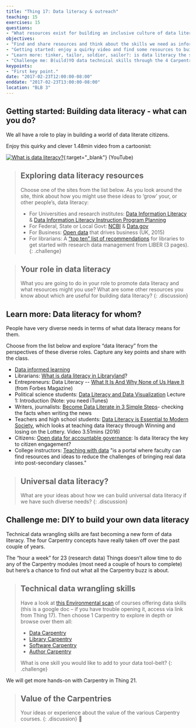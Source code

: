 ```yaml
---
title: "Thing 17: Data literacy & outreach"
teaching: 15
exercises: 15
questions:
- "What resources exist for building an inclusive culture of data literacy - not just scientists and science disciplines?"
objectives:
- "Find and share resources and think about the skills we need as information and data professionals."
- "Getting started: enjoy a quirky video and find some resources to build data literacy"
- "Learn more: tinker, tailor, soldier, sailor?: is data literacy the same for all of us?"
- "Challenge me: B(uild)YO data technical skills through the 4 Carpentries."
keypoints:
- "First key point."
date: "2017-02-23T12:00:00-08:00"
enddate: "2017-02-23T13:00:00-08:00"
location: "BLB 3"
---
```



## Getting started: Building data literacy - what can you do?

We all have a role to play in building a world of data literate citizens.

Enjoy this quirky and clever 1.48min video from a cartoonist:

[![What is data literacy?](https://img.youtube.com/vi/qHz_ogTH2p4/0.jpg)](https://www.youtube.com/watch?v=qHz_ogTH2p4 "What is data literacy?"){:target="_blank"} (YouTube)

>## Exploring data literacy resources
>Choose one of the sites from the list below. As you look around the site, think about how you might use these ideas to ‘grow’ your, or other people’s, data literacy:
>* For Universities and research institutes: [Data Information Literacy ](http://www.datainfolit.org/) & [Data Information Literacy Instruction Program Planning](http://guides.lib.purdue.edu/dil)
>* For Federal, State or Local Govt:  [NCBI](https://www.ncbi.nlm.nih.gov/) & [Data.gov](https://www.data.gov/)
>* For Business: [Open data](http://theodi.org/open-data-that-drives-business) that drives business  (UK, 2015)
>* For librarians: A [“top ten” list of recommendations](http://libereurope.eu/wp-content/uploads/The%20research%20data%20group%202012%20v7%20final.pdf) for libraries to get started with research data management from LIBER (3 pages).
{: .challenge}

>## Your role in data literacy
>What you are going to do in your role to promote data literacy and what resources might you use? What are some other resources you know about which are useful for building data literacy?
{: .discussion}

## Learn more:  Data literacy for whom?

People have very diverse needs in terms of what data literacy means for them.

Choose from the list below and explore “data literacy” from the perspectives of these diverse roles. Capture any key points and share with the class.

* [Data informed learning](http://onlinelibrary.wiley.com/doi/10.1002/pra2.2015.1450520100108/full)
* Librarians: [What is data literacy in Libraryland](http://databrarians.org/2015/02/what-is-data-literacy/)?
* Entrepreneurs: Data Literacy -- [What It Is And Why None of Us Have It ](http://www.forbes.com/sites/homaycotte/2014/10/28/data-literacy-what-it-is-and-why-none-of-us-have-it/#74161cbf51d3)(from Forbes Magazine)
* Political science students: [Data Literacy and Data Visualization](https://itunes.apple.com/us/course/data-literacy-data-visualization/id693097601) Lecture 1: Introduction (Note: you need iTunes)
* Writers, journalists: [Become Data Literate in 3 Simple Steps](http://datajournalismhandbook.org/1.0/en/understanding_data_0.html)- checking the facts when writing the news
* Teachers and high school students: [Data Literacy is Essential to Modern Society](https://youtu.be/4ei7BUMQl5c), which looks at teaching data literacy through Winning and losing on the Lottery. Video 3.51mins (2016)  
* Citizens: [Open data for accountable governance](http://thegovlab.org/open-data-for-accountable-governance-is-data-literacy-the-key-to-citizen-engagement/): Is data literacy the key to citizen engagement?
* College instructors: [Teaching with data](http://www.teachingwithdata.org/) "is a portal where faculty can find resources and ideas to reduce the challenges of bringing real data into post-secondary classes."

>## Universal data literacy?
>What are your ideas about how we can build universal data literacy if we have such diverse needs?
{: .discussion}

## Challenge me: DIY to build your own data literacy

Technical data wrangling skills are fast becoming a new form of data literacy.  The four Carpentry concepts have really taken off over the past couple of years.

The “hour a week” for 23 (research data) Things doesn’t allow time to do any of the Carpentry modules (most need a couple of hours to complete) but here’s a chance to find out what all the Carpentry buzz is about.

>## Technical data wrangling skills
>Have a look at [this Environmental scan](https://goo.gl/cZk5E6) of courses offering data skills (this is a google doc – if you have trouble opening it, access via link from Thing 17). Then choose 1 Carpentry to explore in depth or browse over them all:
>
>* [Data Carpentry](http://www.datacarpentry.org/)
>* [Library Carpentry](http://librarycarpentry.github.io/about/)
>* [Software Carpentry](http://software-carpentry.org/)
>* [Author Carpentry](https://authorcarpentry.github.io/)
>
> What is one skill you would like to add to your data tool-belt?
{: .challenge}

We will get more hands-on with Carpentry in Thing 21.

>## Value of the Carpentries
>Your ideas or experience about the value of the various Carpentry courses.
{: .discussion}

